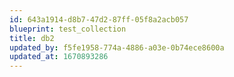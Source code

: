 ```yaml
---
id: 643a1914-d8b7-47d2-87ff-05f8a2acb057
blueprint: test_collection
title: db2
updated_by: f5fe1958-774a-4886-a03e-0b74ece8600a
updated_at: 1670893286
---
```


